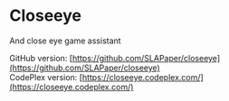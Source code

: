 ﻿Closeeye
========

And close eye game assistant

GitHub version: [https://github.com/SLAPaper/closeeye](https://github.com/SLAPaper/closeeye)  
CodePlex version: [https://closeeye.codeplex.com/](https://closeeye.codeplex.com/)